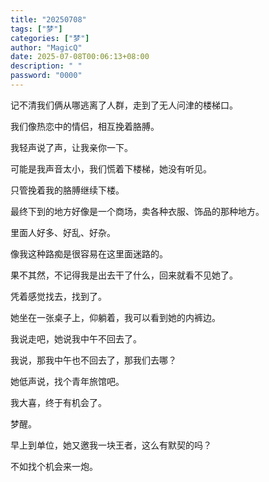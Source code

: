 ```yaml
---
title: "20250708"
tags: ["梦"]
categories: ["梦"]
author: "MagicQ"
date: 2025-07-08T00:06:13+08:00
description: " "
password: "0000"
---
```


记不清我们俩从哪逃离了人群，走到了无人问津的楼梯口。

我们像热恋中的情侣，相互挽着胳膊。

我轻声说了声，让我亲你一下。

可能是我声音太小，我们慌着下楼梯，她没有听见。

只管挽着我的胳膊继续下楼。

最终下到的地方好像是一个商场，卖各种衣服、饰品的那种地方。

里面人好多、好乱、好杂。

像我这种路痴是很容易在这里面迷路的。

果不其然，不记得我是出去干了什么，回来就看不见她了。

凭着感觉找去，找到了。

她坐在一张桌子上，仰躺着，我可以看到她的内裤边。

我说走吧，她说我中午不回去了。

我说，那我中午也不回去了，那我们去哪？

她低声说，找个青年旅馆吧。

我大喜，终于有机会了。

梦醒。

早上到单位，她又邀我一块王者，这么有默契的吗？

不如找个机会来一炮。
